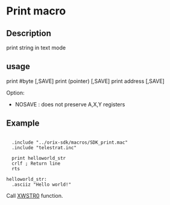 # Print macro

## Description

print string in text mode

## usage

print #byte [,SAVE]
print (pointer) [,SAVE]
print address [,SAVE]

Option:

- NOSAVE : does not preserve A,X,Y registers

## Example

```ca65

  .include "../orix-sdk/macros/SDK_print.mac"
  .include "telestrat.inc"

  print helloworld_str
  crlf ; Return line
  rts

helloworld_str:
  .asciiz "Hello world!"
```

Call [XWSTR0](../../../kernel/primitives/xwstr0/) function.
